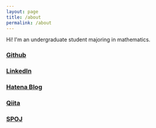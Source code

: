 ```yaml
---
layout: page
title: /about
permalink: /about
---
```


Hi! I'm an undergraduate student majoring in mathematics.

### [Github](https://github.com/igarash1)

### [LinkedIn](https://www.linkedin.com/in/igarash1/)

### [Hatena Blog](https://igarash1-sol.hatenablog.com/)

### [Qiita](https://qiita.com/igarash1)

### [SPOJ](https://www.spoj.com/users/igarash1/)
